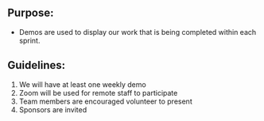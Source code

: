 ## Purpose:
* Demos are used to display our work that is being completed within each sprint.

## Guidelines:
1. We will have at least one weekly demo
1. Zoom will be used for remote staff to participate
1. Team members are encouraged volunteer to present
1. Sponsors are invited


